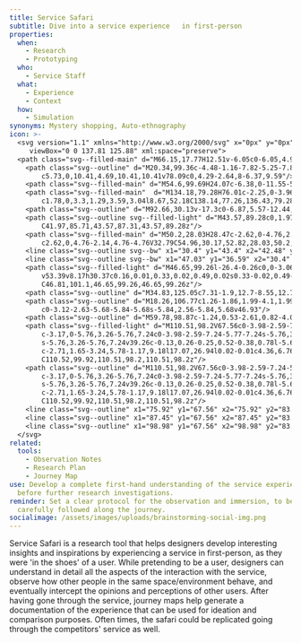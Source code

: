 ```yaml
---
title: Service Safari
subtitle: Dive into a service experience   in first-person
properties:
  when:
    - Research
    - Prototyping
  who:
    - Service Staff
  what:
    - Experience
    - Context
  how:
    - Simulation
synonyms: Mystery shopping, Auto-ethnography
icon: >-
  <svg version="1.1" xmlns="http://www.w3.org/2000/svg" x="0px" y="0px"
  	 viewBox="0 0 137.81 125.88" xml:space="preserve">
  <path class="svg--filled-main" d="M66.15,17.77H12.51v-6.05c0-6.05,4.9-10.95,10.95-10.95H55.2c6.05,0,10.95,4.9,10.95,10.95V17.77z"/>
  	<path class="svg--outline" d="M20.34,99.36c-4.48-1.16-7.82-5.25-7.82-10.08V11.19c0-5.73,4.69-10.41,10.41-10.41h32.81
  		c5.73,0,10.41,4.69,10.41,10.41v78.09c0,4.29-2.64,8-6.37,9.59"/>
  	<path class="svg--filled-main" d="M54.6,99.69H24.07c-6.38,0-11.55-5.17-11.55-11.55v-8.86h53.64v8.86C66.15,94.52,60.98,99.69,54.6,99.69z"/>
  	<path class="svg--filled-main"  d="M134.18,79.28H76.01c-2.25,0-3.96-2.02-3.59-4.24l8.67-52.18c0.29-1.76,1.81-3.04,3.59-3.04h40.82
  		c1.78,0,3.3,1.29,3.59,3.04l8.67,52.18C138.14,77.26,136.43,79.28,134.18,79.28z"/>
  	<path class="svg--outline" d="M92.66,30.13v-17.3c0-6.87,5.57-12.44,12.44-12.44h0c6.87,0,12.44,5.57,12.44,12.44v17.3"/>
  	<path class="svg--outline svg--filled-light" d="M43.57,89.28c0,1.97-1.6,3.57-3.57,3.57c-1.97,0-3.57-1.6-3.57-3.57s1.6-3.57,3.57-3.57
  		C41.97,85.71,43.57,87.31,43.57,89.28z"/>
  	<path class="svg--filled-main" d="M50.2,28.03H28.47c-2.62,0-4.76,2.14-4.76,4.76V48.1c0,2.62,2.14,4.76,4.76,4.76h13.7l7.54,6.27v-6.27h0.49
  		c2.62,0,4.76-2.14,4.76-4.76V32.79C54.96,30.17,52.82,28.03,50.2,28.03z"/>
  	<line class="svg--outline svg--bw" x1="30.4" y1="43.4" x2="42.48" y2="43.4"/>
  	<line class="svg--outline svg--bw" x1="47.03" y1="36.59" x2="30.4" y2="36.59"/>
  	<path class="svg--filled-light" d="M46.65,99.26l-26.4-0.26c0,0-3.06-7.64-7.62-9.69l0-0.41V64.04c0-4.12-2.81-7.5-6.24-7.5s-6.24,3.37-6.24,7.5
  		v53.39v8.17h30.37c0.16,0.01,0.33,0.02,0.49,0.02s0.33-0.02,0.49-0.02h0.24l-0.01-0.01c8.39-0.38,15.08-7.28,15.08-15.77
  		C46.81,101.1,46.65,99.26,46.65,99.26z"/>
  	<path class="svg--outline" d="M34.83,125.05c7.31-1.9,12.7-8.55,12.7-16.45v-8.53"/>
  	<path class="svg--outline" d="M18.26,106.77c1.26-1.86,1.99-4.1,1.99-6.51c0-5.04-3.19-9.32-7.67-10.95l0-0.41V62.89
  		c0-3.12-2.63-5.68-5.84-5.68s-5.84,2.56-5.84,5.68v46.93"/>
  	<path class="svg--outline" d="M59.78,98.87c-1.24,0.53-2.61,0.82-4.04,0.82H22.93c-0.89,0-1.76-0.11-2.59-0.33"/>
  	<path class="svg--filled-light" d="M110.51,98.2V67.56c0-3.98-2.59-7.24-5.77-7.24c-3.17,0-5.76,3.26-5.76,7.24c0-3.98-2.59-7.24-5.77-7.24
  		c-3.17,0-5.76,3.26-5.76,7.24c0-3.98-2.59-7.24-5.77-7.24s-5.76,3.26-5.76,7.24V50.38c0-3.98-2.59-7.24-5.77-7.24
  		s-5.76,3.26-5.76,7.24v39.26c-0.13,0.26-0.25,0.52-0.38,0.78l-5.65-9.31c-2.07-3.4-5.97-4.84-8.68-3.19
  		c-2.71,1.65-3.24,5.78-1.17,9.18l17.07,26.94l0.02-0.01c4.36,6.76,11.94,11.25,20.58,11.25c13.52,0,24.35-10.96,24.35-24.48
  		C110.52,99.92,110.51,98.2,110.51,98.2z"/>
  	<path class="svg--outline" d="M110.51,98.2V67.56c0-3.98-2.59-7.24-5.77-7.24c-3.17,0-5.76,3.26-5.76,7.24c0-3.98-2.59-7.24-5.77-7.24
  		c-3.17,0-5.76,3.26-5.76,7.24c0-3.98-2.59-7.24-5.77-7.24s-5.76,3.26-5.76,7.24V50.38c0-3.98-2.59-7.24-5.77-7.24
  		s-5.76,3.26-5.76,7.24v39.26c-0.13,0.26-0.25,0.52-0.38,0.78l-5.65-9.31c-2.07-3.4-5.97-4.84-8.68-3.19
  		c-2.71,1.65-3.24,5.78-1.17,9.18l17.07,26.94l0.02-0.01c4.36,6.76,11.94,11.25,20.58,11.25c13.52,0,24.35-10.96,24.35-24.48
  		C110.52,99.92,110.51,98.2,110.51,98.2z"/>
  	<line class="svg--outline" x1="75.92" y1="67.56" x2="75.92" y2="83.52"/>
  	<line class="svg--outline" x1="87.45" y1="67.56" x2="87.45" y2="83.52"/>
  	<line class="svg--outline" x1="98.98" y1="67.56" x2="98.98" y2="83.52"/>
  </svg>
related:
  tools:
    - Observation Notes
    - Research Plan
    - Journey Map
use: Develop a complete first-hand understanding of the service experience,
  before further research investigations.
reminder: Set a clear protocol for the observation and immersion, to be
  carefully followed along the journey.
socialimage: /assets/images/uploads/brainstorming-social-img.png
---
```

Service Safari is a research tool that helps designers develop interesting insights and inspirations by experiencing a service in first-person, as they were 'in the shoes' of a user. While pretending to be a user, designers can understand in detail all the aspects of the interaction with the service, observe how other people in the same space/environment behave, and eventually intercept the opinions and perceptions of other users. After having gone through the service, journey maps help generate a documentation of the experience that can be used for ideation and comparison purposes. Often times, the safari could be replicated going through the competitors' service as well.